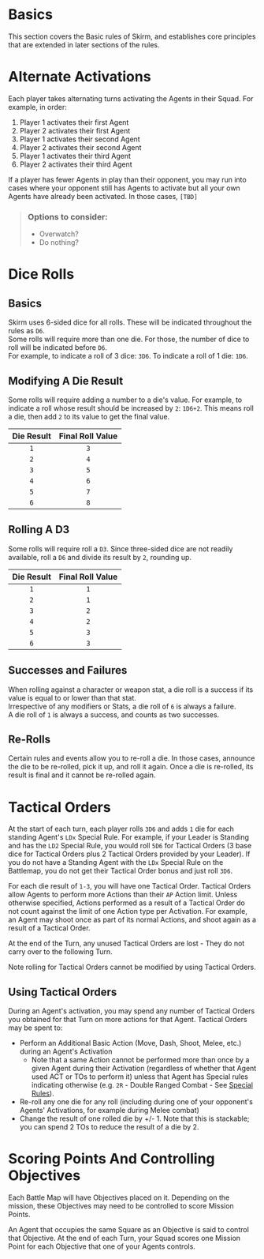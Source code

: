 # Basics

This section covers the Basic rules of Skirm, and establishes core principles that are extended in later sections of the rules.

# Alternate Activations

Each player takes alternating turns activating the Agents in their Squad. For example, in order:
1. Player 1 activates their first Agent
1. Player 2 activates their first Agent
1. Player 1 activates their second Agent
1. Player 2 activates their second Agent
1. Player 1 activates their third Agent
1. Player 2 activates their third Agent

If a player has fewer Agents in play than their opponent, you may run into cases where your opponent still has Agents to activate but all your own Agents have already been activated. In those cases, `[TBD]`

> ### Options to consider:
> * Overwatch?
> * Do nothing?

# Dice Rolls

## Basics

Skirm uses 6-sided dice for all rolls. These will be indicated throughout the rules as `D6`.  
Some rolls will require more than one die. For those, the number of dice to roll will be indicated before `D6`.  
For example, to indicate a roll of 3 dice: `3D6`. To indicate a roll of 1 die: `1D6`.

## Modifying A Die Result

Some rolls will require adding a number to a die's value. For example, to indicate a roll whose result should be increased by `2`: `1D6+2`. This means roll a die, then add `2` to its value to get the final value.

|Die Result|Final Roll Value|
|:----:|:----:|
|`1`|`3`|
|`2`|`4`|
|`3`|`5`|
|`4`|`6`|
|`5`|`7`|
|`6`|`8`|

## Rolling A D3

Some rolls will require roll a `D3`. Since three-sided dice are not readily available, roll a `D6` and divide its result by `2`, rounding up.

|Die Result|Final Roll Value|
|:----:|:----:|
|`1`|`1`|
|`2`|`1`|
|`3`|`2`|
|`4`|`2`|
|`5`|`3`|
|`6`|`3`|

## Successes and Failures

When rolling against a character or weapon stat, a die roll is a success if its value is equal to or lower than that stat.  
Irrespective of any modifiers or Stats, a die roll of `6` is always a failure.  
A die roll of `1` is always a success, and counts as two successes.

## Re-Rolls

Certain rules and events allow you to re-roll a die. In those cases, announce the die to be re-rolled, pick it up, and roll it again. Once a die is re-rolled, its result is final and it cannot be re-rolled again.

# Tactical Orders

At the start of each turn, each player rolls `3D6` and adds `1` die for each standing Agent's `LDx` Special Rule. For example, if your Leader is Standing and has the `LD2` Special Rule, you would roll `5D6` for Tactical Orders (3 base dice for Tactical Orders plus 2 Tactical Orders provided by your Leader). If you do not have a Standing Agent with the `LDx` Special Rule on the Battlemap, you do not get their Tactical Order bonus and just roll `3D6`.

For each die result of `1-3`, you will have one Tactical Order. Tactical Orders allow Agents to perform more Actions than their `AP` Action limit. Unless otherwise specified, Actions performed as a result of a Tactical Order do not count against the limit of one Action type per Activation. For example, an Agent may shoot once as part of its normal Actions, and shoot again as a result of a Tactical Order.

At the end of the Turn, any unused Tactical Orders are lost - They do not carry over to the following Turn.

Note rolling for Tactical Orders cannot be modified by using Tactical Orders.

## Using Tactical Orders

During an Agent's activation, you may spend any number of Tactical Orders you obtained for that Turn on more actions for that Agent. Tactical Orders may be spent to:
* Perform an Additional Basic Action (Move, Dash, Shoot, Melee, etc.) during an Agent's Activation
    * Note that a same Action cannot be performed more than once by a given Agent during their Activation (regardless of whether that Agent used ACT or TOs to perform it) unless that Agent has Special rules indicating otherwise (e.g. `2R` - Double Ranged Combat - See [Special Rules](../2.Squads/3.SpecialRules.md)).
* Re-roll any one die for any roll (including during one of your opponent's Agents' Activations, for example during Melee combat)
* Change the result of one rolled die by +/- 1. Note that this is stackable; you can spend 2 TOs to reduce the result of a die by 2.

# Scoring Points And Controlling Objectives

Each Battle Map will have Objectives placed on it. Depending on the mission, these Objectives may need to be controlled to score Mission Points.

An Agent that occupies the same Square as an Objective is said to control that Objective. At the end of each Turn, your Squad scores one Mission Point for each Objective that one of your Agents controls.